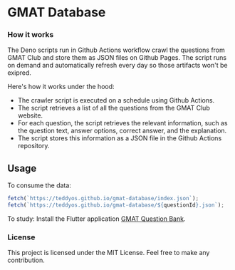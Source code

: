 # GMAT Database

### How it works

The Deno scripts run in Github Actions workflow crawl the questions from GMAT Club and store them as JSON files on Github Pages. The script runs on demand and automatically refresh every day so those artifacts won't be exipred.

Here's how it works under the hood:

- The crawler script is executed on a schedule using Github Actions.
- The script retrieves a list of all the questions from the GMAT Club website.
- For each question, the script retrieves the relevant information, such as the question text, answer options, correct answer, and the explanation.
- The script stores this information as a JSON file in the Github Actions repository.

## Usage

To consume the data:

```ts
fetch(`https://teddyos.github.io/gmat-database/index.json`);
fetch(`https://teddyos.github.io/gmat-database/${questionId}.json`);
```

To study:
Install the Flutter application [GMAT Question Bank](https://github.com/teddyos/gmat_question_bank).

### License

This project is licensed under the MIT License. Feel free to make any contribution.
